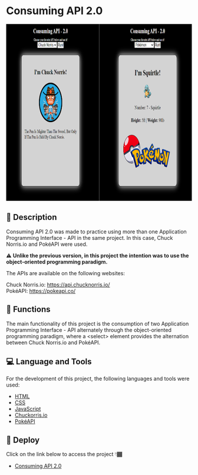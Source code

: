 # Consuming API 2.0

<p align="center" >
  <img src="./images/consuming-API-v2-screen.png" width="854px" height="480px" alt="Consuming-API-v2 Screen" />
</p>

## 📑 Description

<p>Consuming API 2.0 was made to practice using more than one Application Programming Interface - API in the same project. In this case, Chuck Norris.io and PokéAPI were used.</p>

⚠️ **Unlike the previous version, in this project the intention was to use the object-oriented programming paradigm.**

<p>
  The APIs are available on the following websites:
</p>

Chuck Norris.io: https://api.chucknorris.io/
<br />
PokéAPI: https://pokeapi.co/

## 🔗 Functions

<p>The main functionality of this project is the consumption of two Application Programming Interface - API alternately through the object-oriented programming paradigm, where a &#60;select&#62; element provides the alternation between Chuck Norris.io and PokéAPI.</p>

## 💻 Language and Tools

<p>For the development of this project, the following languages and tools were used:</p>

- [HTML](https://developer.mozilla.org/pt-BR/docs/Web/HTML)
- [CSS](https://developer.mozilla.org/pt-BR/docs/Web/CSS)
- [JavaScript](https://developer.mozilla.org/pt-BR/docs/Web/JavaScript)
- [Chuckorris.io](https://api.chucknorris.io/)
- [PokéAPI](https://pokeapi.co/)

## 🚀 Deploy

<p>Click on the link below to access the project 👇🏾</p>

- [Consuming API 2.0](https://hrodrigomota.github.io/consuming-API-v2/)
